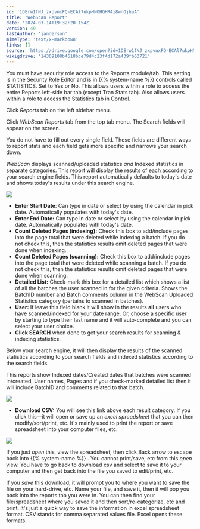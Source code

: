 ```yaml
---
id: '1DErw1fNJ_zxpvnxFQ-ECAl7ukpHNOHQHR4i8wnOjhuA'
title: 'WebScan Report'
date: '2024-03-14T19:32:20.154Z'
version: 49
lastAuthor: 'janderson'
mimeType: 'text/x-markdown'
links: []
source: 'https://drive.google.com/open?id=1DErw1fNJ_zxpvnxFQ-ECAl7ukpHNOHQHR4i8wnOjhuA'
wikigdrive: '14369108b4618bce79d4c23f4d172a439fb63721'
---
```

You must have security role access to the Reports module/tab. This setting is in the Security Role Editor and is in {{% system-name %}} controls called STATISTICS. Set to Yes or No. This allows users within a role to access the entire Reports left-side bar tab (except Tran Stats tab). Also allows users within a role to access the Statistics tab in Control.

Click *Reports* tab on the left sidebar menu.

Click *WebScan* *Reports* tab from the top tab menu. The Search fields will appear on the screen.

You do not have to fill out every single field. These fields are different ways to report stats and each field gets more specific and narrows your search down.

*WebScan* displays scanned/uploaded statistics *and* Indexed statistics in separate categories. This report will display the results of each according to your search engine fields. This report automatically defaults to today's date and shows today's results under this search engine.

![](../webscan-report.assets/59657575287932862d4be533316397c9.png)

* <strong>Enter Start Date</strong>: Can type in date or select by using the calendar in pick date. Automatically populates with today's date.
* <strong>Enter End Date:</strong> Can type in date or select by using the calendar in pick date. Automatically populates with today's date.
* <strong>Count Deleted Pages (indexing):</strong> Check this box to add/include pages into the page total that were deleted while indexing a batch. If you do not check this, then the statistics results omit deleted pages that were done when indexing.
* <strong>Count Deleted Pages (scanning):</strong> Check this box to add/include pages into the page total that were deleted while scanning a batch. If you do not check this, then the statistics results omit deleted pages that were done when scanning.
* <strong>Detailed List:</strong> Check-mark this box for a detailed list which shows a list of all the batches the user scanned in for the given criteria. Shows the BatchID number and Batch comments column in the WebScan Uploaded Statistics category (pertains to scanned in batches).
* <strong>User:</strong> If leave this field blank it will show in the results <strong>all</strong> users who have scanned/indexed for your date range. Or, choose a specific user by starting to type their last name and it will auto-complete and you can select your user choice.
* <strong>Click SEARCH</strong> when done to get your search results for scanning & indexing statistics.

Below your search engine, it will then display the results of the scanned statistics according to your search fields and indexed statistics according to the search fields.

This reports show Indexed dates/Created dates that batches were scanned in/created, User names, Pages and if you check-marked detailed list then it will include BatchID and comments related to that batch.

![](../webscan-report.assets/6f7075d34abbc4ee1451c79184511a33.png)

* <strong>Download CSV:</strong> You will see this link above each result category. If you click this—it will open or save up an <em>excel spreadsheet</em> that you can then modify/sort/print, etc. It's mainly used to print the report or save spreadsheet into your computer files, etc.

![](../webscan-report.assets/6f7075d34abbc4ee1451c79184511a33.png)

If you just *open* this, view the spreadsheet, then click Back arrow to escape back into {{% system-name %}} . You cannot print/save, etc from this *open* view. You have to go back to download csv and select to save it to your computer and then get back into the file you saved to edit/print, etc.

If you *save* this download, it will prompt you to where you want to save the file on your hard-drive, etc. Name your file, and save it, then it will pop you back into the reports tab you were in. You can then find your file/spreadsheet where you saved it and then sort/re-categorize, etc and print. It's just a quick way to save the information in excel spreadsheet format. CSV stands for comma separated values file. Excel opens these formats.
